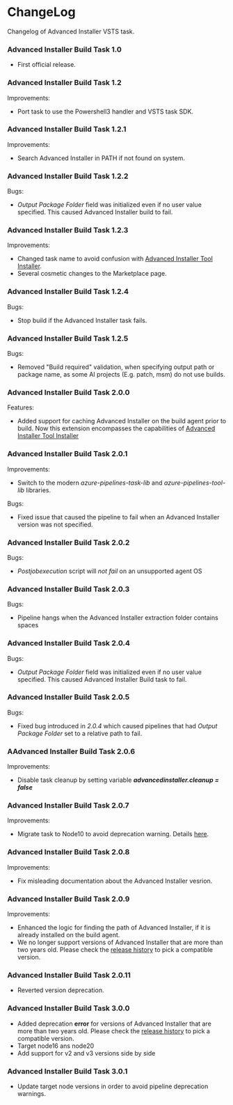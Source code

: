 # ChangeLog

Changelog of Advanced Installer VSTS task.

### Advanced Installer Build Task 1.0

* First official release.

### Advanced Installer Build Task 1.2

Improvements:
* Port task to use the Powershell3 handler and VSTS task SDK.

### Advanced Installer Build Task 1.2.1

Improvements:
* Search Advanced Installer in PATH if not found on system.

### Advanced Installer Build Task 1.2.2

Bugs:
* *Output Package Folder* field was initialized even if no user value specified. This caused Advanced Installer build to fail.

### Advanced Installer Build Task 1.2.3

Improvements:
* Changed task name to avoid confusion with [Advanced Installer Tool Installer](https://marketplace.visualstudio.com/items?itemName=caphyon.AdvancedInstallerTool).
* Several cosmetic changes to the Marketplace page.

### Advanced Installer Build Task 1.2.4

Bugs:
* Stop build if the Advanced Installer task fails.

### Advanced Installer Build Task 1.2.5

Bugs:
* Removed "Build required" validation, when specifying output path or package name, as some AI projects (E.g. patch, msm) do not use builds.

### Advanced Installer Build Task 2.0.0

Features:
* Added support for caching Advanced Installer on the build agent prior to build. Now this extension encompasses the capabilities of [Advanced Installer Tool Installer](https://marketplace.visualstudio.com/items?itemName=caphyon.AdvancedInstallerTool)

### Advanced Installer Build Task 2.0.1

Improvements:
* Switch to the modern *azure-pipelines-task-lib* and *azure-pipelines-tool-lib* libraries.

Bugs:
* Fixed issue that caused the pipeline to fail when an Advanced Installer version was not specified.

### Advanced Installer Build Task 2.0.2

Bugs:
* *Postjobexecution* script will *not fail* on an unsupported agent OS

### Advanced Installer Build Task 2.0.3

Bugs:
* Pipeline hangs when the Advanced Installer extraction folder contains spaces

### Advanced Installer Build Task 2.0.4

Bugs:
* *Output Package Folder* field was initialized even if no user value specified. This caused Advanced Installer Build task to fail.

### Advanced Installer Build Task 2.0.5

Bugs:
* Fixed bug introduced in *2.0.4* which caused pipelines that had *Output Package Folder* set to a relative path to fail.

### AAdvanced Installer Build Task 2.0.6

Improvements:
* Disable task cleanup by setting variable _**advancedinstaller.cleanup = false**_

### Advanced Installer Build Task 2.0.7

Improvements:
* Migrate task to Node10 to avoid deprecation warning. Details [here](https://github.com/microsoft/azure-pipelines-tasks/blob/master/docs/migrateNode10.md).

### Advanced Installer Build Task 2.0.8

Improvements:
* Fix misleading documentation about the Advanced Installer vesrion.

### Advanced Installer Build Task 2.0.9

Improvements:
* Enhanced the logic for finding the path of Advanced Installer, if it is already installed on the build agent.
* We no longer support versions of Advanced Installer that are more than two years old. Please check the [release history](https://www.advancedinstaller.com/version-history.html) to pick a compatible version.

### Advanced Installer Build Task 2.0.11

* Reverted version deprecation.

### Advanced Installer Build Task 3.0.0

* Added deprecation **error** for versions of Advanced Installer that are more than two years old. Please check the [release history](https://www.advancedinstaller.com/version-history.html) to pick a compatible version.
* Target node16 ans node20
* Add support for v2 and v3 versions side by side

### Advanced Installer Build Task 3.0.1

* Update target node versions in order to avoid pipeline deprecation warnings.
